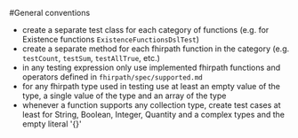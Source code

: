 #General conventions
- create a separate test class for each category of functions (e.g. for Existence functions  `ExistenceFunctionsDslTest`)
- create a separate method for each fhirpath function in the category (e.g. `testCount`, `testSum`, `testAllTrue`, etc.)
- in any testing expression only use implemented fhirpath functions and operators defined in `fhirpath/spec/supported.md`
- for any fhirpath type used in testing use at least an empty value of the type, a single value of the type and an array of the type
- whenever a function supports any collection type, create test cases at least for String, Boolean, Integer, Quantity and a complex types and the empty literal '{}'
